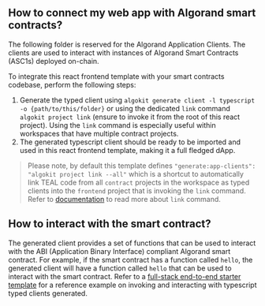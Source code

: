 ## How to connect my web app with Algorand smart contracts?

The following folder is reserved for the Algorand Application Clients. The clients are used to interact with instances of Algorand Smart Contracts (ASC1s) deployed on-chain.

To integrate this react frontend template with your smart contracts codebase, perform the following steps:

1. Generate the typed client using `algokit generate client -l typescript -o {path/to/this/folder}` or using the dedicated `link` command `algokit project link` (ensure to invoke it from the root of this react project). Using the `link` command is especially useful within workspaces that have multiple contract projects.
2. The generated typescript client should be ready to be imported and used in this react frontend template, making it a full fledged dApp.

> Please note, by default this template defines `"generate:app-clients": "algokit project link --all"` which is a shortcut to automatically link TEAL code from all `contract` projects in the workspace as typed clients into the `frontend` project that is invoking the `link` command. Refer to [documentation](https://github.com/algorandfoundation/algokit-cli/blob/main/docs/features/project/link.md) to read more about `link` command.

## **How to interact with the smart contract?**

The generated client provides a set of functions that can be used to interact with the ABI (Application Binary Interface) compliant Algorand smart contract. For example, if the smart contract has a function called `hello`, the generated client will have a function called `hello` that can be used to interact with the smart contract. Refer to a [full-stack end-to-end starter template](https://github.com/algorandfoundation/algokit-fullstack-template) for a reference example on invoking and interacting with typescript typed clients generated.
